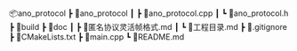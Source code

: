 📦ano_protocol
 ┣ 📂ano_protocol
 ┃ ┣ 📜ano_protocol.cpp
 ┃ ┗ 📜ano_protocol.h
 ┣ 📂build
 ┣ 📂doc
 ┃ ┣ 📜匿名协议灵活帧格式.md
 ┃ ┗ 📜工程目录.md
 ┣ 📜.gitignore
 ┣ 📜CMakeLists.txt
 ┣ 📜main.cpp
 ┗ 📜README.md